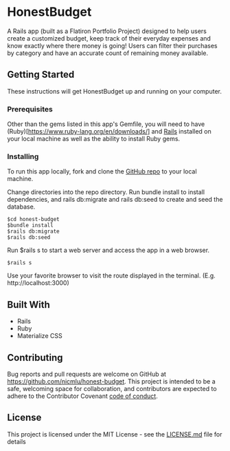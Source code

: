 # HonestBudget

A Rails app (built as a Flatiron Portfolio Project) designed to help users create a customized budget, keep track of their everyday expenses and know exactly where there money is going! Users can filter their purchases by category and have an accurate count of remaining money available. 

## Getting Started

These instructions will get HonestBudget up and running on your computer.

### Prerequisites

Other than the gems listed in this app's Gemfile, you will need to have (Ruby)[https://www.ruby-lang.org/en/downloads/] and [Rails](https://guides.rubyonrails.org/v5.0/getting_started.html) installed on your local machine as well as the ability to install Ruby gems.

### Installing

To run this app locally, fork and clone the [GitHub repo](https://github.com/nicmlu/honest-budget) to your local machine. 

Change directories into the repo directory. Run bundle install to install dependencies, and rails db:migrate and rails db:seed to create and seed the database. 
```
$cd honest-budget 
$bundle install
$rails db:migrate
$rails db:seed
```

Run $rails s to start a web server and access the app in a web browser. 
```
$rails s
```

Use your favorite browser to visit the route displayed in the terminal. (E.g. http://localhost:3000)

## Built With

* Rails
* Ruby 
* Materialize CSS

## Contributing

Bug reports and pull requests are welcome on GitHub at https://github.com/nicmlu/honest-budget. This project is intended to be a safe, welcoming space for collaboration, and contributors are expected to adhere to the Contributor Covenant [code of conduct](https://github.com/nicmlu/honest-budget/code_of_conduct.md).


## License

This project is licensed under the MIT License - see the [LICENSE.md](LICENSE.md) file for details
